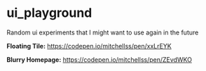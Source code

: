 # ui_playground
Random ui experiments that I might want to use again in the future

**Floating Tile:**
https://codepen.io/mitchellss/pen/xxLrEYK

**Blurry Homepage:**
https://codepen.io/mitchellss/pen/ZEvdWKO